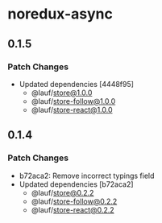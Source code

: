 # noredux-async

## 0.1.5

### Patch Changes

- Updated dependencies [4448f95]
  - @lauf/store@1.0.0
  - @lauf/store-follow@1.0.0
  - @lauf/store-react@1.0.0

## 0.1.4

### Patch Changes

- b72aca2: Remove incorrect typings field
- Updated dependencies [b72aca2]
  - @lauf/store@0.2.2
  - @lauf/store-follow@0.2.2
  - @lauf/store-react@0.2.2
